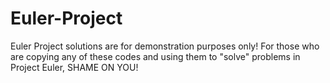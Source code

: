 # Euler-Project
Euler Project solutions are for demonstration purposes only!
For those who are copying any of these codes and using them to "solve" problems in Project Euler, SHAME ON YOU! 
